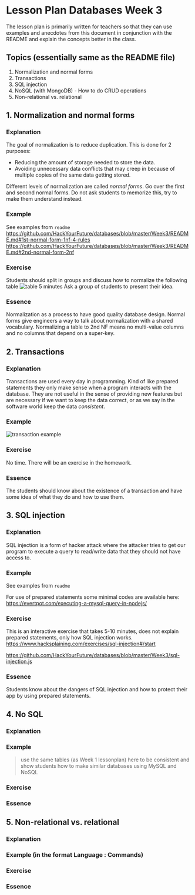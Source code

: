 # Lesson Plan Databases Week 3

The lesson plan is primarily written for teachers so that they can
use examples and anecdotes from this document in conjunction with the README
and explain the concepts better in the class.

##  Topics (essentially same as the README file)
1. Normalization and normal forms
2. Transactions
3. SQL injection
4. NoSQL (with MongoDB) - How to do CRUD operations
5. Non-relational vs. relational


## 1. Normalization and normal forms

### Explanation
The goal of normalization is to reduce duplication. This is done for 2 purposes:  
* Reducing the amount of storage needed to store the data.
* Avoiding unnecessary data conflicts that may creep in because of multiple copies of the same data getting stored.

Different levels of normalization are called *normal forms*. Go over the first and second normal forms. Do not ask students to memorize this, try to make them understand instead.
### Example
See examples from `readme`
https://github.com/HackYourFuture/databases/blob/master/Week3/README.md#1st-normal-form-1nf-4-rules
https://github.com/HackYourFuture/databases/blob/master/Week3/README.md#2nd-normal-form-2nf
### Exercise

Students should split in groups and discuss how to normalize the following table ![table](https://www.guru99.com/images/NormalizationTable1.png)
5 minutes
Ask a group of students to present their idea.
### Essence
Normalization as a process to have good quality database design. Normal forms give engineers a way to talk about normalization with a shared vocabulary.
Normalizing a table to 2nd NF means no multi-value columns and no columns that depend on a super-key.

## 2. Transactions
### Explanation
Transactions are used every day in programming. Kind of like prepared statements they only make sense when a program interacts with the database. They are not useful in the sense of providing new features but are necessary if we want to keep the data correct, or as we say in the software world keep the data *consistent*.

### Example
![transaction example](https://lh3.googleusercontent.com/proxy/8RnA6wqcQxTQKJvmE7KNnhwWkWTYLXRS4lnwwpdwECLDbRoN4yEgaclhZ1pDzLi0eEHULy-_V5Lk2HkH_yFCNUa5i165WVhCR3-DvprDYem7Ai_jrP0XDSo9-L61MM4)

### Exercise

No time. There will be an exercise in the homework.

### Essence
The students should know about the existence of a transaction and have some idea of what they do and how to use them.

## 3. SQL injection

### Explanation
SQL injection is a form of hacker attack where the attacker tries to get our program to execute a query to read/write data that they should not have access to.

### Example
See examples from `readme`

For use of prepared statements some minimal codes are available here: https://evertpot.com/executing-a-mysql-query-in-nodejs/

### Exercise

This is an interactive exercise that takes 5-10 minutes, does not explain prepared statements, only how SQL injection works.
https://www.hacksplaining.com/exercises/sql-injection#/start

https://github.com/HackYourFuture/databases/blob/master/Week3/sql-injection.js

### Essence
Students know about the dangers of SQL injection and how to protect their app by using prepared statements.

## 4. No SQL
### Explanation
### Example

> use the same tables (as Week 1 lessonplan) here to be consistent and show students how to make similar databases using MySQL and NoSQL

### Exercise



### Essence

## 5. Non-relational vs. relational
### Explanation
### Example (in the format Language : Commands)
### Exercise
### Essence

